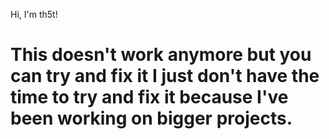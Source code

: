 Hi, I'm th5t!
# This doesn't work anymore but you can try and fix it I just don't have the time to try and fix it because I've been working on bigger projects.
